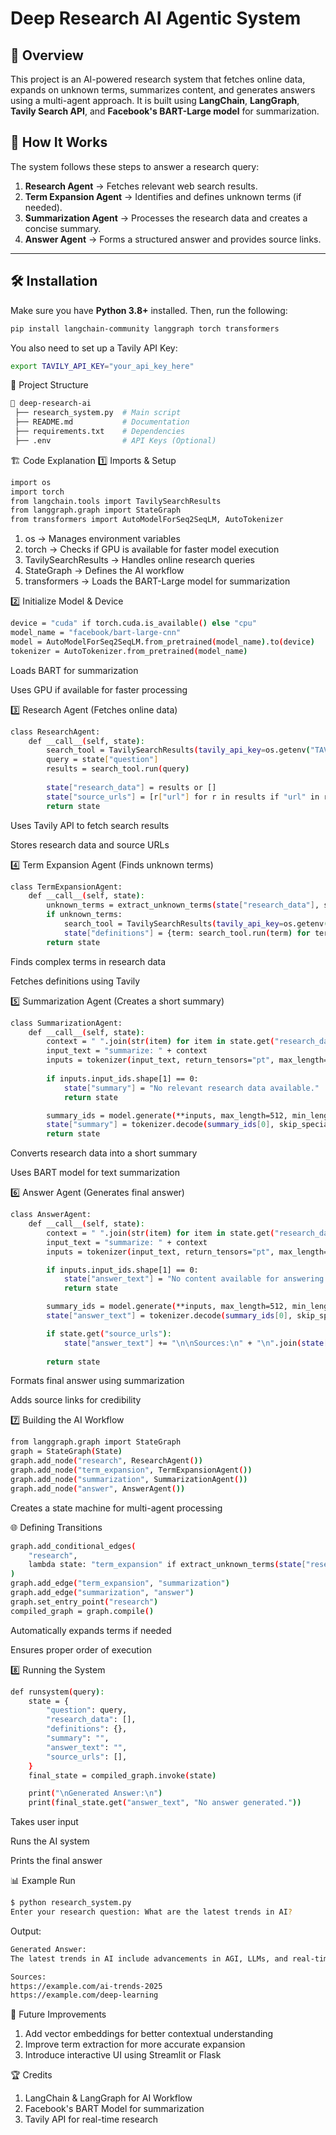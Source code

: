 # Deep Research AI Agentic System  

## 📌 Overview  
This project is an AI-powered research system that fetches online data, expands on unknown terms, summarizes content, and generates answers using a multi-agent approach. It is built using **LangChain**, **LangGraph**, **Tavily Search API**, and **Facebook's BART-Large model** for summarization.  

## 🚀 How It Works  
The system follows these steps to answer a research query:  
1. **Research Agent** → Fetches relevant web search results.  
2. **Term Expansion Agent** → Identifies and defines unknown terms (if needed).  
3. **Summarization Agent** → Processes the research data and creates a concise summary.  
4. **Answer Agent** → Forms a structured answer and provides source links.  

---

## 🛠️ Installation  

Make sure you have **Python 3.8+** installed. Then, run the following:  

```bash
pip install langchain-community langgraph torch transformers
```
You also need to set up a Tavily API Key:

```bash
export TAVILY_API_KEY="your_api_key_here"
```

📂 Project Structure
```bash
📂 deep-research-ai
 ├── research_system.py  # Main script
 ├── README.md           # Documentation
 ├── requirements.txt    # Dependencies
 ├── .env                # API Keys (Optional)
```

🏗️ Code Explanation
1️⃣ Imports & Setup
```bash
import os
import torch
from langchain.tools import TavilySearchResults
from langgraph.graph import StateGraph
from transformers import AutoModelForSeq2SeqLM, AutoTokenizer
```

1. os → Manages environment variables
2. torch → Checks if GPU is available for faster model execution
3. TavilySearchResults → Handles online research queries
4. StateGraph → Defines the AI workflow
5. transformers → Loads the BART-Large model for summarization


2️⃣ Initialize Model & Device
```bash
device = "cuda" if torch.cuda.is_available() else "cpu"
model_name = "facebook/bart-large-cnn"
model = AutoModelForSeq2SeqLM.from_pretrained(model_name).to(device)
tokenizer = AutoTokenizer.from_pretrained(model_name)
```
Loads BART for summarization

Uses GPU if available for faster processing

3️⃣ Research Agent (Fetches online data)
```bash
class ResearchAgent:
    def __call__(self, state):
        search_tool = TavilySearchResults(tavily_api_key=os.getenv("TAVILY_API_KEY"))
        query = state["question"]
        results = search_tool.run(query)
        
        state["research_data"] = results or []
        state["source_urls"] = [r["url"] for r in results if "url" in r]  
        return state
```
Uses Tavily API to fetch search results

Stores research data and source URLs

4️⃣ Term Expansion Agent (Finds unknown terms)
```bash
class TermExpansionAgent:
    def __call__(self, state):
        unknown_terms = extract_unknown_terms(state["research_data"], state["question"])
        if unknown_terms:
            search_tool = TavilySearchResults(tavily_api_key=os.getenv("TAVILY_API_KEY"))
            state["definitions"] = {term: search_tool.run(term) for term in unknown_terms}
        return state
```
Finds complex terms in research data

Fetches definitions using Tavily

5️⃣ Summarization Agent (Creates a short summary)
```bash
class SummarizationAgent:
    def __call__(self, state):
        context = " ".join(str(item) for item in state.get("research_data", []))
        input_text = "summarize: " + context
        inputs = tokenizer(input_text, return_tensors="pt", max_length=1024, truncation=True).to(device)
        
        if inputs.input_ids.shape[1] == 0:
            state["summary"] = "No relevant research data available."
            return state

        summary_ids = model.generate(**inputs, max_length=512, min_length=150)
        state["summary"] = tokenizer.decode(summary_ids[0], skip_special_tokens=True)
        return state
```
Converts research data into a short summary

Uses BART model for text summarization

6️⃣ Answer Agent (Generates final answer)
```bash
class AnswerAgent:
    def __call__(self, state):
        context = " ".join(str(item) for item in state.get("research_data", []))
        input_text = "summarize: " + context
        inputs = tokenizer(input_text, return_tensors="pt", max_length=1024, truncation=True).to(device)

        if inputs.input_ids.shape[1] == 0:
            state["answer_text"] = "No content available for answering."
            return state

        summary_ids = model.generate(**inputs, max_length=512, min_length=50)
        state["answer_text"] = tokenizer.decode(summary_ids[0], skip_special_tokens=True)

        if state.get("source_urls"):
            state["answer_text"] += "\n\nSources:\n" + "\n".join(state["source_urls"])
        
        return state
```
Formats final answer using summarization

Adds source links for credibility

7️⃣ Building the AI Workflow
```bash
from langgraph.graph import StateGraph
graph = StateGraph(State)
graph.add_node("research", ResearchAgent())
graph.add_node("term_expansion", TermExpansionAgent())
graph.add_node("summarization", SummarizationAgent())
graph.add_node("answer", AnswerAgent())
```
Creates a state machine for multi-agent processing

🌐 Defining Transitions
```bash
graph.add_conditional_edges(
    "research",
    lambda state: "term_expansion" if extract_unknown_terms(state["research_data"], state["question"]) else "summarization",
)
graph.add_edge("term_expansion", "summarization")
graph.add_edge("summarization", "answer")
graph.set_entry_point("research")
compiled_graph = graph.compile()
```
Automatically expands terms if needed

Ensures proper order of execution

8️⃣ Running the System
```bash
def runsystem(query):
    state = {
        "question": query,
        "research_data": [],
        "definitions": {},
        "summary": "",
        "answer_text": "",
        "source_urls": [],
    }
    final_state = compiled_graph.invoke(state)

    print("\nGenerated Answer:\n")
    print(final_state.get("answer_text", "No answer generated."))
```
Takes user input

Runs the AI system

Prints the final answer

📊 Example Run
```bash
$ python research_system.py
Enter your research question: What are the latest trends in AI?
```

Output:
```bash
Generated Answer:
The latest trends in AI include advancements in AGI, LLMs, and real-time processing.

Sources:
https://example.com/ai-trends-2025
https://example.com/deep-learning
```

🎯 Future Improvements
1. Add vector embeddings for better contextual understanding
2. Improve term extraction for more accurate expansion
3. Introduce interactive UI using Streamlit or Flask

🏆 Credits
1. LangChain & LangGraph for AI Workflow
2. Facebook's BART Model for summarization
3. Tavily API for real-time research



